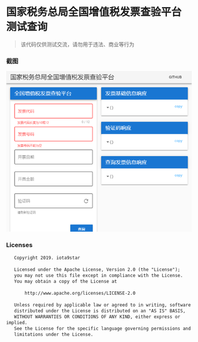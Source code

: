 # 国家税务总局全国增值税发票查验平台 测试查询

> 该代码仅供测试交流，请勿用于违法、商业等行为  

### 截图  
![页面](https://raw.githubusercontent.com/iota9star/fapiao-simple/master/art/art.png)

### Licenses
```
   Copyright 2019. iota9star

   Licensed under the Apache License, Version 2.0 (the "License");
   you may not use this file except in compliance with the License.
   You may obtain a copy of the License at

       http://www.apache.org/licenses/LICENSE-2.0

   Unless required by applicable law or agreed to in writing, software
   distributed under the License is distributed on an "AS IS" BASIS,
   WITHOUT WARRANTIES OR CONDITIONS OF ANY KIND, either express or implied.
   See the License for the specific language governing permissions and
   limitations under the License.
```
